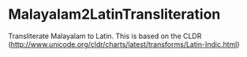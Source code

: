 # Malayalam2LatinTransliteration
Transliterate Malayalam to Latin. This is based on the CLDR (http://www.unicode.org/cldr/charts/latest/transforms/Latin-Indic.html)
